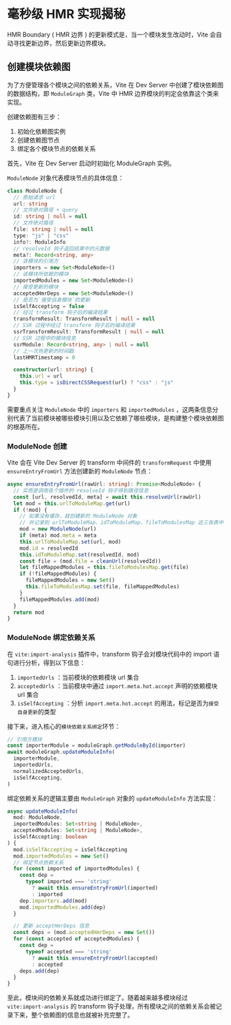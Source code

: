 # 毫秒级 HMR 实现揭秘

HMR Boundary ( HMR 边界 ) 的更新模式是，当一个模块发生改动时，Vite 会自动寻找更新边界，然后更新边界模块。

## 创建模块依赖图

为了方便管理各个模块之间的依赖关系，Vite 在 Dev Server 中创建了模块依赖图的数据结构，即 `ModuleGraph` 类，Vite 中 HMR 边界模块的判定会依靠这个类来实现。

创建依赖图有三步：

1. 初始化依赖图实例
1. 创建依赖图节点
1. 绑定各个模块节点的依赖关系

首先，Vite 在 Dev Server 启动时初始化 ModuleGraph 实例。

`ModuleNode` 对象代表模块节点的具体信息：

```ts
class ModuleNode {
  // 原始请求 url
  url: string
  // 文件绝对路径 + query
  id: string | null = null
  // 文件绝对路径
  file: string | null = null
  type: "js" | "css"
  info?: ModuleInfo
  // resolveId 钩子返回结果中的元数据
  meta?: Record<string, any>
  // 该模块的引用方
  importers = new Set<ModuleNode>()
  // 该模块所依赖的模块
  importedModules = new Set<ModuleNode>()
  // 接受更新的模块
  acceptedHmrDeps = new Set<ModuleNode>()
  // 是否为`接受自身模块`的更新
  isSelfAccepting = false
  // 经过 transform 钩子后的编译结果
  transformResult: TransformResult | null = null
  // SSR 过程中经过 transform 钩子后的编译结果
  ssrTransformResult: TransformResult | null = null
  // SSR 过程中的模块信息
  ssrModule: Record<string, any> | null = null
  // 上一次热更新的时间戳
  lastHMRTimestamp = 0

  constructor(url: string) {
    this.url = url
    this.type = isDirectCSSRequest(url) ? "css" : "js"
  }
}
```

需要重点关注 `ModuleNode` 中的 `importers` 和 `importedModules` ，这两条信息分别代表了当前模块被哪些模块引用以及它依赖了哪些模块，是构建整个模块依赖图的根基所在。

### ModuleNode 创建

Vite 会在 Vite Dev Server 的 transform 中间件的 `transformRequest` 中使用 `ensureEntryFromUrl` 方法创建新的 `ModuleNode` 节点：

```ts
async ensureEntryFromUrl(rawUrl: string): Promise<ModuleNode> {
  // 实质是调用各个插件的 resolveId 钩子得到路径信息
  const [url, resolvedId, meta] = await this.resolveUrl(rawUrl)
  let mod = this.urlToModuleMap.get(url)
  if (!mod) {
    // 如果没有缓存，就创建新的 ModuleNode 对象
    // 并记录到 urlToModuleMap、idToModuleMap、fileToModulesMap 这三张表中
    mod = new ModuleNode(url)
    if (meta) mod.meta = meta
    this.urlToModuleMap.set(url, mod)
    mod.id = resolvedId
    this.idToModuleMap.set(resolvedId, mod)
    const file = (mod.file = cleanUrl(resolvedId))
    let fileMappedModules = this.fileToModulesMap.get(file)
    if (!fileMappedModules) {
      fileMappedModules = new Set()
      this.fileToModulesMap.set(file, fileMappedModules)
    }
    fileMappedModules.add(mod)
  }
  return mod
}
```

### ModuleNode 绑定依赖关系

在 `vite:import-analysis` 插件中，transform 钩子会对模块代码中的 import 语句进行分析，得到以下信息：

1. `importedUrls` ：当前模块的依赖模块 url 集合
1. `acceptedUrls` ：当前模块中通过 `import.meta.hot.accept` 声明的依赖模块 url 集合
1. `isSelfAccepting` ：分析 `import.meta.hot.accept` 的用法，标记是否为`接受自身更新`的类型

接下来，进入核心的`模块依赖关系绑定`环节：

```ts
// 引用方模块
const importerModule = moduleGraph.getModuleById(importer)
await moduleGraph.updateModuleInfo(
  importerModule,
  importedUrls,
  normalizedAcceptedUrls,
  isSelfAccepting,
)
```

绑定依赖关系的逻辑主要由 `ModuleGraph` 对象的 `updateModuleInfo` 方法实现：

```ts
async updateModuleInfo(
  mod: ModuleNode,
  importedModules: Set<string | ModuleNode>,
  acceptedModules: Set<string | ModuleNode>,
  isSelfAccepting: boolean
) {
  mod.isSelfAccepting = isSelfAccepting
  mod.importedModules = new Set()
  // 绑定节点依赖关系
  for (const imported of importedModules) {
    const dep =
      typeof imported === 'string'
        ? await this.ensureEntryFromUrl(imported)
        : imported
    dep.importers.add(mod)
    mod.importedModules.add(dep)
  }

  // 更新 acceptHmrDeps 信息
  const deps = (mod.acceptedHmrDeps = new Set())
  for (const accepted of acceptedModules) {
    const dep =
      typeof accepted === 'string'
        ? await this.ensureEntryFromUrl(accepted)
        : accepted
    deps.add(dep)
  }
}
```

至此，模块间的依赖关系就成功进行绑定了。随着越来越多模块经过 `vite:import-analysis` 的 transform 钩子处理，所有模块之间的依赖关系会被记录下来，整个依赖图的信息也就被补充完整了。
